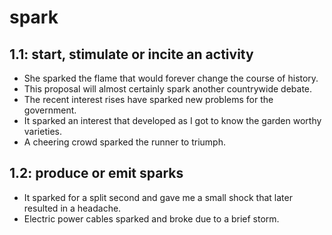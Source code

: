 # spark
## 1.1: start, stimulate or incite an activity

  *  She sparked the flame that would forever change the course of history.
  *  This proposal will almost certainly spark another countrywide debate.
  *  The recent interest rises have sparked new problems for the government.
  *  It sparked an interest that developed as I got to know the garden worthy varieties.
  *  A cheering crowd sparked the runner to triumph.

## 1.2: produce or emit sparks

  *  It sparked for a split second and gave me a small shock that later resulted in a headache.
  *  Electric power cables sparked and broke due to a brief storm.
